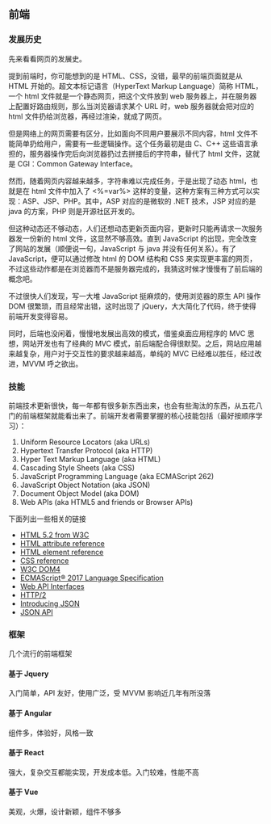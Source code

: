 ## 前端

### 发展历史

先来看看网页的发展史。

提到前端时，你可能想到的是 HTML、CSS，没错，最早的前端页面就是从 HTML 开始的。超文本标记语言（HyperText Markup Language）简称 HTML，一个 html 文件就是一个静态网页，把这个文件放到 web 服务器上，并在服务器上配置好路由规则，那么当浏览器请求某个 URL 时，web 服务器就会把对应的 html 文件扔给浏览器，再经过渲染，就成了网页。

但是网络上的网页需要有区分，比如面向不同用户要展示不同内容，html 文件不能简单扔给用户，需要有一些逻辑操作。这个任务最初是由 C、C++ 这些语言承担的，服务器操作完后向浏览器扔过去拼接后的字符串，替代了 html 文件，这就是 CGI：Common Gateway Interface。

然而，随着网页内容越来越多，字符串难以完成任务，于是出现了动态 html，也就是在 html 文件中加入了 <%=var%> 这样的变量，这种方案有三种方式可以实现：ASP、JSP、PHP。其中，ASP 对应的是微软的 .NET 技术，JSP 对应的是 java 的方案，PHP 则是开源社区开发的。

但这种动态还不够动态，人们还想动态更新页面内容，更新时只能再请求一次服务器发一份新的 html 文件，这显然不够高效。直到 JavaScript 的出现，完全改变了网站的发展（顺便说一句，JavaScript 与 java 并没有任何关系）。有了 JavaScript，便可以通过修改 html 的 DOM 结构和 CSS 来实现更丰富的网页，不过这些动作都是在浏览器而不是服务器完成的，我猜这时候才慢慢有了前后端的概念吧。

不过很快人们发现，写一大堆 JavaScript 挺麻烦的，使用浏览器的原生 API 操作 DOM 很繁琐，而且经常出错，这时出现了 jQuery，大大简化了代码，终于使得前端开发变得容易。

同时，后端也没闲着，慢慢地发展出高效的模式，借鉴桌面应用程序的 MVC 思想，网站开发也有了经典的 MVC 模式，前后端配合得很默契。之后，网站应用越来越复杂，用户对于交互性的要求越来越高，单纯的 MVC 已经难以胜任，经过改进，MVVM 呼之欲出。

### 技能

前端技术更新很快，每一年都有很多新东西出来，也会有些淘汰的东西，从五花八门的前端框架就能看出来了。前端开发者需要掌握的核心技能包括（最好按顺序学习）：

1. Uniform Resource Locators (aka URLs)
2. Hypertext Transfer Protocol (aka HTTP)
3. Hyper Text Markup Language (aka HTML)
4. Cascading Style Sheets (aka CSS)
5. JavaScript Programming Language (aka ECMAScript 262)
6. JavaScript Object Notation (aka JSON)
7. Document Object Model (aka DOM)
8. Web APIs (aka HTML5 and friends or Browser APIs)

下面列出一些相关的链接

- [HTML 5.2 from W3C](http://w3c.github.io/html/)
- [HTML attribute reference](https://developer.mozilla.org/en-US/docs/Web/HTML/Attributes)
- [HTML element reference](https://developer.mozilla.org/en-US/docs/Web/HTML/Element)
- [CSS reference](https://developer.mozilla.org/en-US/docs/Web/CSS/Reference)
- [W3C DOM4](https://www.w3.org/TR/2015/REC-dom-20151119/)
- [ECMAScript® 2017 Language Specification](https://tc39.github.io/ecma262/)
- [Web API Interfaces](https://developer.mozilla.org/en-US/docs/Web/API)
- [HTTP/2](https://http2.github.io/)
- [Introducing JSON](http://json.org/)
- [JSON API](http://jsonapi.org/)

### 框架

几个流行的前端框架

#### 基于 Jquery

入门简单，API 友好，使用广泛，受 MVVM 影响近几年有所没落

#### 基于 Angular

组件多，体验好，风格一致

#### 基于 React

强大，复杂交互都能实现，开发成本低。入门较难，性能不高

#### 基于 Vue

美观，火爆，设计新颖，组件不够多

